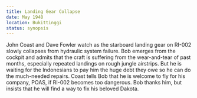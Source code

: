 ```yaml
---
title: Landing Gear Collapse
date: May 1948
location: Bukittinggi
status: synopsis
---
```


John Coast and Dave Fowler watch as the starboard landing gear on RI-002 slowly collapses from hydraulic system failure. Bob emerges from the cockpit and admits that the craft is suffering from the wear-and-tear of past months, especially repeated landings on rough jungle airstrips. But he is waiting for the Indonesians to pay him the huge debt they owe so he can do the much-needed repairs. Coast tells Bob that he is welcome to fly for his company, POAS, if RI-002 becomes too dangerous. Bob thanks him, but insists that he will find a way to fix his beloved Dakota. 


